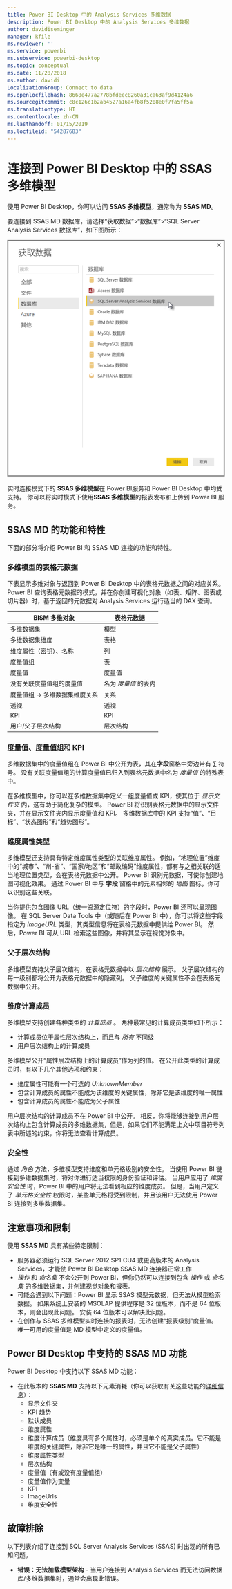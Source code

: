 ```yaml
---
title: Power BI Desktop 中的 Analysis Services 多维数据
description: Power BI Desktop 中的 Analysis Services 多维数据
author: davidiseminger
manager: kfile
ms.reviewer: ''
ms.service: powerbi
ms.subservice: powerbi-desktop
ms.topic: conceptual
ms.date: 11/28/2018
ms.author: davidi
LocalizationGroup: Connect to data
ms.openlocfilehash: 8668e477a2778bfdeec8260a31ca63af9d4124a6
ms.sourcegitcommit: c8c126c1b2ab4527a16a4fb8f5208e0f7fa5ff5a
ms.translationtype: HT
ms.contentlocale: zh-CN
ms.lasthandoff: 01/15/2019
ms.locfileid: "54287683"
---
```

# <a name="connect-to-ssas-multidimensional-models-in-power-bi-desktop"></a>连接到 Power BI Desktop 中的 SSAS 多维模型
使用 Power BI Desktop，你可以访问 **SSAS 多维模型**，通常称为 **SSAS MD**。

要连接到 SSAS MD 数据库，请选择“获取数据”&gt;“数据库”&gt;“SQL Server Analysis Services 数据库”，如下图所示：

![](media/desktop-ssas-multidimensional/ssas-multidimensional-2.png)

实时连接模式下的 **SSAS 多维模型**在 Power BI服务和 Power BI Desktop 中均受支持。 你可以将实时模式下使用**SSAS 多维模型**的报表发布和上传到 Power BI 服务。

## <a name="capabilities-and-features-of-ssas-md"></a>SSAS MD 的功能和特性
下面的部分将介绍 Power BI 和 SSAS MD 连接的功能和特性。

### <a name="tabular-metadata-of-multidimensional-models"></a>多维模型的表格元数据
下表显示多维对象与返回到 Power BI Desktop 中的表格元数据之间的对应关系。 Power BI 查询表格元数据的模式，并在你创建可视化对象（如表、矩阵、图表或切片器）时，基于返回的元数据对 Analysis Services 运行适当的 DAX 查询。

| BISM 多维对象 | 表格元数据 |
| --- | --- |
| 多维数据集 |模型 |
| 多维数据集维度 |表格 |
| 维度属性（密钥）、名称 |列 |
| 度量值组 |表 |
| 度量值 |度量值 |
| 没有关联度量值组的度量值 |名为 *度量值* 的表内 |
| 度量值组 -> 多维数据集维度关系 |关系 |
| 透视 |透视 |
| KPI |KPI |
| 用户/父子层次结构 |层次结构 |

### <a name="measures-measure-groups-and-kpis"></a>度量值、度量值组和 KPI
多维数据集中的度量值组在 Power BI 中公开为表，其在**字段**窗格中旁边带有 ∑ 符号。 没有关联度量值组的计算度量值已归入到表格元数据中名为 *度量值* 的特殊表中。

在多维模型中，你可以在多维数据集中定义一组度量值或 KPI，使其位于 *显示文件夹* 内，这有助于简化复杂的模型。 Power BI 将识别表格元数据中的显示文件夹，并在显示文件夹内显示度量值和 KPI。 多维数据库中的 KPI 支持“值”、“目标”、“状态图形”和“趋势图形”。

### <a name="dimension-attribute-type"></a>维度属性类型
多维模型还支持具有特定维度属性类型的关联维度属性。 例如，“地理位置”维度中的“城市”、“州-省”、“国家/地区”和“邮政编码”维度属性，都有与之相关联的适当地理位置类型，会在表格元数据中公开。 Power BI 识别元数据，可使你创建地图可视化效果。 通过 Power BI 中与 **字段** 窗格中的元素相邻的 *地图* 图标，你可以识别这些关联。

当你提供包含图像 URL（统一资源定位符）的字段时，Power BI 还可以呈现图像。 在 SQL Server Data Tools 中（或随后在 Power BI 中），你可以将这些字段指定为 *ImageURL* 类型，其类型信息将在表格元数据中提供给 Power BI。 然后，Power BI 可从 URL 检索这些图像，并将其显示在视觉对象中。

### <a name="parent-child-hierarchies"></a>父子层次结构
多维模型支持父子层次结构，在表格元数据中以 *层次结构* 展示。 父子层次结构的每一级别都将公开为表格元数据中的隐藏列。 父子维度的关键属性不会在表格元数据中公开。

### <a name="dimension-calculated-members"></a>维度计算成员
多维模型支持创建各种类型的 *计算成员* 。 两种最常见的计算成员类型如下所示：

* 计算成员位于属性层次结构上，而且与 *所有* 不同级
* 用户层次结构上的计算成员

多维模型公开“属性层次结构上的计算成员”作为列的值。 在公开此类型的计算成员时，有以下几个其他选项和约束：

* 维度属性可能有一个可选的 *UnknownMember*
* 包含计算成员的属性不能成为该维度的关键属性，除非它是该维度的唯一属性
* 包含计算成员的属性不能成为父子属性

用户层次结构的计算成员不在 Power BI 中公开。 相反，你将能够连接到用户层次结构上包含计算成员的多维数据集，但是，如果它们不能满足上文中项目符号列表中所述的约束，你将无法查看计算成员。

### <a name="security"></a>安全性
通过 *角色* 方法，多维模型支持维度和单元格级别的安全性。 当使用 Power BI 链接到多维数据集时，将对你进行适当权限的身份验证和评估。 当用户应用了 *维度安全性* 时，Power BI 中的用户将无法看到相应的维度成员。 但是，当用户定义了 *单元格安全性* 权限时，某些单元格将受到限制，并且该用户无法使用 Power BI 连接到多维数据集。

## <a name="considerations-and-limitations"></a>注意事项和限制
使用 **SSAS MD** 具有某些特定限制：

* 服务器必须运行 SQL Server 2012 SP1 CU4 或更高版本的 Analysis Services，才能使 Power BI Desktop SSAS MD 连接器正常工作
* *操作* 和 *命名集* 不会公开到 Power BI，但你仍然可以连接到包含 *操作* 或 *命名集* 的多维数据集，并创建视觉对象和报表。
* 可能会遇到以下问题：Power BI 显示 SSAS 模型元数据，但无法从模型检索数据。 如果系统上安装的 MSOLAP 提供程序是 32 位版本，而不是 64 位版本，则会出现此问题。 安装 64 位版本可以解决此问题。
* 在创作与 SSAS 多维模型实时连接的报表时，无法创建“报表级别”度量值。 唯一可用的度量值是 MD 模型中定义的度量值。

## <a name="supported-features-of-ssas-md-in-power-bi-desktop"></a>Power BI Desktop 中支持的 SSAS MD 功能
Power BI Desktop 中支持以下 SSAS MD 功能：

* 在此版本的 **SSAS MD** 支持以下元素消耗（你可以获取有关这些功能的[详细信息](https://msdn.microsoft.com/library/jj969574.aspx)）：
  * 显示文件夹
  * KPI 趋势
  * 默认成员
  * 维度属性
  * 维度计算成员（维度具有多个属性时，必须是单个的真实成员。它不能是维度的关键属性，除非它是唯一的属性，并且它不能是父子属性）
  * 维度属性类型
  * 层次结构
  * 度量值（有或没有度量值组）
  * 度量值作为变量
  * KPI
  * ImageUrls
  * 维度安全性

## <a name="troubleshooting"></a>故障排除 
以下列表介绍了连接到 SQL Server Analysis Services (SSAS) 时出现的所有已知问题。 

* **错误：无法加载模型架构** - 当用户连接到 Analysis Services 而无法访问数据库/多维数据集时，通常会出现此错误。
